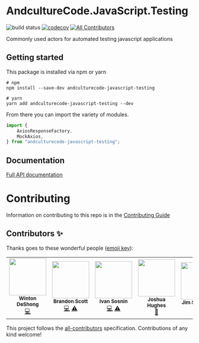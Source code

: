 # AndcultureCode.JavaScript.Testing

![build status](https://github.com/AndcultureCode/AndcultureCode.JavaScript.Testing/actions/workflows/main.yaml/badge.svg)
[![codecov](https://codecov.io/gh/AndcultureCode/AndcultureCode.JavaScript.Testing/branch/master/graph/badge.svg)](https://codecov.io/gh/AndcultureCode/AndcultureCode.JavaScript.Testing)<!-- ALL-CONTRIBUTORS-BADGE:START - Do not remove or modify this section -->
[![All Contributors](https://img.shields.io/badge/all_contributors-6-orange.svg?style=flat-square)](#contributors-)
<!-- ALL-CONTRIBUTORS-BADGE:END -->

Commonly used actors for automated testing javascript applications

## Getting started

This package is installed via npm or yarn

```shell
# npm
npm install --save-dev andculturecode-javascript-testing

# yarn
yarn add andculturecode-javascript-testing --dev
```

From there you can import the variety of modules.

```typescript
import {
    AxiosResponseFactory,
    MockAxios,
} from "andculturecode-javascript-testing";
```

## Documentation

[Full API documentation](docs/README.md)

# Contributing

Information on contributing to this repo is in the [Contributing Guide](CONTRIBUTING.md)

## Contributors ✨

Thanks goes to these wonderful people ([emoji key](https://allcontributors.org/docs/en/emoji-key)):

<!-- ALL-CONTRIBUTORS-LIST:START - Do not remove or modify this section -->
<!-- prettier-ignore-start -->
<!-- markdownlint-disable -->
<table>
  <tr>
    <td align="center"><a href="http://www.winton.me/"><img src="https://avatars.githubusercontent.com/u/48424?v=4?s=100" width="100px;" alt=""/><br /><sub><b>Winton DeShong</b></sub></a><br /><a href="https://github.com/AndcultureCode/AndcultureCode.JavaScript.Testing/commits?author=wintondeshong" title="Code">💻</a></td>
    <td align="center"><a href="https://github.com/brandongregoryscott"><img src="https://avatars.githubusercontent.com/u/11774799?v=4?s=100" width="100px;" alt=""/><br /><sub><b>Brandon Scott</b></sub></a><br /><a href="https://github.com/AndcultureCode/AndcultureCode.JavaScript.Testing/commits?author=brandongregoryscott" title="Code">💻</a> <a href="https://github.com/AndcultureCode/AndcultureCode.JavaScript.Testing/commits?author=brandongregoryscott" title="Tests">⚠️</a></td>
    <td align="center"><a href="https://github.com/vansosnin"><img src="https://avatars.githubusercontent.com/u/8207551?v=4?s=100" width="100px;" alt=""/><br /><sub><b>Ivan Sosnin</b></sub></a><br /><a href="https://github.com/AndcultureCode/AndcultureCode.JavaScript.Testing/commits?author=vansosnin" title="Code">💻</a> <a href="https://github.com/AndcultureCode/AndcultureCode.JavaScript.Testing/commits?author=vansosnin" title="Tests">⚠️</a></td>
    <td align="center"><a href="https://github.com/jhugs"><img src="https://avatars.githubusercontent.com/u/14300627?v=4?s=100" width="100px;" alt=""/><br /><sub><b>Joshua Hughes</b></sub></a><br /><a href="https://github.com/AndcultureCode/AndcultureCode.JavaScript.Testing/pulls?q=is%3Apr+reviewed-by%3Ajhugs" title="Reviewed Pull Requests">👀</a></td>
    <td align="center"><a href="https://github.com/jstevenson"><img src="https://avatars.githubusercontent.com/u/91424?v=4?s=100" width="100px;" alt=""/><br /><sub><b>Jim Stevenson</b></sub></a><br /><a href="https://github.com/AndcultureCode/AndcultureCode.JavaScript.Testing/pulls?q=is%3Apr+reviewed-by%3Ajstevenson" title="Reviewed Pull Requests">👀</a></td>
    <td align="center"><a href="http://resume.dylanjustice.com"><img src="https://avatars.githubusercontent.com/u/22502365?v=4?s=100" width="100px;" alt=""/><br /><sub><b>Dylan Justice</b></sub></a><br /><a href="https://github.com/AndcultureCode/AndcultureCode.JavaScript.Testing/pulls?q=is%3Apr+reviewed-by%3Adylanjustice" title="Reviewed Pull Requests">👀</a></td>
  </tr>
</table>

<!-- markdownlint-restore -->
<!-- prettier-ignore-end -->

<!-- ALL-CONTRIBUTORS-LIST:END -->

This project follows the [all-contributors](https://github.com/all-contributors/all-contributors) specification. Contributions of any kind welcome!
